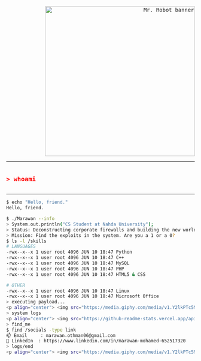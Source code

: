 <link href="https://fonts.googleapis.com/css2?family=Fira+Code&display=swap" rel="stylesheet">

<style>
  body {
    font-family: 'Fira Code', monospace;
  }
  .glitch {
    font-family: 'Fira Code', monospace;
    color: #f00;
    position: relative;
    display: inline-block;
  }
  .glitch::before,
  .glitch::after {
    content: attr(data-text);
    position: absolute;
    left: 0;
    width: 100%;
    overflow: hidden;
    color: #0ff;
    clip: rect(0, 900px, 0, 0);
  }
  .glitch::before {
    animation: glitchTop 1.5s infinite linear alternate-reverse;
  }
  .glitch::after {
    animation: glitchBot 1.5s infinite linear alternate-reverse;
    color: #f0f;
  }
  @keyframes glitchTop {
    0% { clip: rect(0, 9999px, 0, 0); }
    10% { clip: rect(10px, 9999px, 25px, 0); }
    20% { clip: rect(5px, 9999px, 40px, 0); }
    100% { clip: rect(0, 9999px, 0, 0); }
  }
  @keyframes glitchBot {
    0% { clip: rect(0, 9999px, 0, 0); }
    10% { clip: rect(40px, 9999px, 70px, 0); }
    20% { clip: rect(15px, 9999px, 30px, 0); }
    100% { clip: rect(0, 9999px, 0, 0); }
  }
</style>

<div align="right">
  <img src="https://i.pinimg.com/736x/53/bf/53/53bf53eb8b91d0990ddc32cbc30becee.jpg" width="400px" alt="Mr. Robot banner"/>
</div>

---

<h3 class="glitch" data-text="> whoami">&gt; whoami</h3>

---


```sh
$ echo "Hello, friend."
Hello, friend.

$ ./Marawan --info
> System.out.println("CS Student at Nahda University");
> Status: Deconstructing corporate firewalls and building the new world on the ashes of the old.
> Mission: Find the exploits in the system. Are you a 1 or a 0?
$ ls -l /skills
# LANGUAGES
-rwx--x--x 1 user root 4096 JUN 10 18:47 Python
-rwx--x--x 1 user root 4096 JUN 10 18:47 C++
-rwx--x--x 1 user root 4096 JUN 10 18:47 MySQL
-rwx--x--x 1 user root 4096 JUN 10 18:47 PHP
-rwx--x--x 1 user root 4096 JUN 10 18:47 HTML5 & CSS

# OTHER
-rwx--x--x 1 user root 4096 JUN 10 18:47 Linux
-rwx--x--x 1 user root 4096 JUN 10 18:47 Microsoft Office
> executing payload...
<p align="center"> <img src="https://media.giphy.com/media/v1.Y2lkPTc5MGI3NjExd2k2Nm1hY3F1ODdxa3Fqd3pmNzRwZDRtZHVkZWhzY2J2dzl2OWllbCZlcD12MV9naWZzX3NlYXJjaCZjdD1n/xT9IgzoKnwFNmISR8I/giphy.gif" width="400"/> </p>
> system logs
<p align="center"> <img src="https://github-readme-stats.vercel.app/api?username=Marawan6&show_icons=true&theme=radical" alt="GitHub stats"/> <img src="https://github-readme-streak-stats.herokuapp.com/?user=Marawan6&theme=radical" alt="GitHub streak"/> <img src="https://github-readme-stats.vercel.app/api/top-langs/?username=Marawan6&layout=compact&theme=radical" alt="Top languages"/> </p>
> find_me
$ find /socials -type link
📫 Email     : marawan.othman06@gmail.com
🔗 LinkedIn  : https://www.linkedin.com/in/marawan-mohamed-652517320
> logs/end
<p align="center"> <img src="https://media.giphy.com/media/v1.Y2lkPTc5MGI3NjExa2F3anFiMnFzNndhZTVidjEyZTU4cnprY3VmZGxjYzE2NDAxMGZscCZlcD12MV9naWZzX3NlYXJjaCZjdD1n/3ov9jExd1X1c3z3P8w/giphy.gif" width="400" alt="Hacker-style outro"/> <br/> <code>#PowerToTheUsers</code> </p> ```
